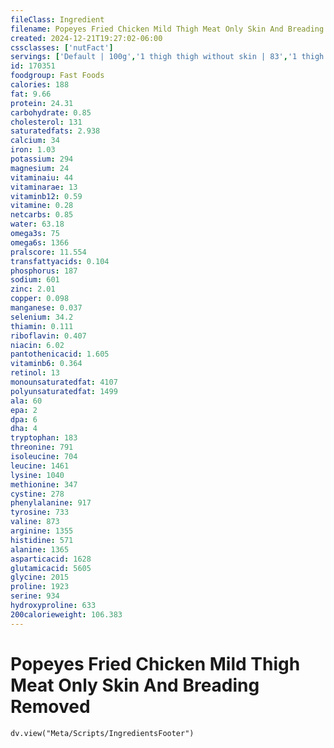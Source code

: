 ```yaml
---
fileClass: Ingredient
filename: Popeyes Fried Chicken Mild Thigh Meat Only Skin And Breading Removed
created: 2024-12-21T19:27:02-06:00
cssclasses: ['nutFact']
servings: ['Default | 100g','1 thigh thigh without skin | 83','1 thigh bone and skin removed | 54']
id: 170351
foodgroup: Fast Foods
calories: 188
fat: 9.66
protein: 24.31
carbohydrate: 0.85
cholesterol: 131
saturatedfats: 2.938
calcium: 34
iron: 1.03
potassium: 294
magnesium: 24
vitaminaiu: 44
vitaminarae: 13
vitaminb12: 0.59
vitamine: 0.28
netcarbs: 0.85
water: 63.18
omega3s: 75
omega6s: 1366
pralscore: 11.554
transfattyacids: 0.104
phosphorus: 187
sodium: 601
zinc: 2.01
copper: 0.098
manganese: 0.037
selenium: 34.2
thiamin: 0.111
riboflavin: 0.407
niacin: 6.02
pantothenicacid: 1.605
vitaminb6: 0.364
retinol: 13
monounsaturatedfat: 4107
polyunsaturatedfat: 1499
ala: 60
epa: 2
dpa: 6
dha: 4
tryptophan: 183
threonine: 791
isoleucine: 704
leucine: 1461
lysine: 1040
methionine: 347
cystine: 278
phenylalanine: 917
tyrosine: 733
valine: 873
arginine: 1355
histidine: 571
alanine: 1365
asparticacid: 1628
glutamicacid: 5605
glycine: 2015
proline: 1923
serine: 934
hydroxyproline: 633
200calorieweight: 106.383
---
```


# Popeyes Fried Chicken Mild Thigh Meat Only Skin And Breading Removed

```dataviewjs
dv.view("Meta/Scripts/IngredientsFooter")
```